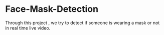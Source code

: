 # Face-Mask-Detection
Through this project , we try to detect if someone is wearing a mask or not in real time live video.
